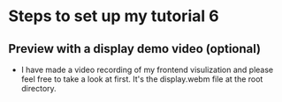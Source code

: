 # Steps to set up my tutorial 6
## Preview with a display demo video (optional)
- I have made a video recording of my frontend visulization and please feel free to take a look at first. It's the display.webm file at the root directory.

